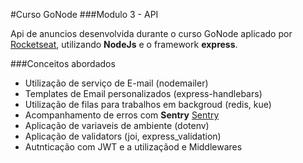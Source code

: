 #Curso GoNode
###Modulo 3 - API

Api de anuncios desenvolvida durante o curso GoNode aplicado por [Rocketseat](https://rocketseat.com.br/), utilizando **NodeJs** e o framework **express**.

###Conceitos abordados

- Utilização de serviço de E-mail (nodemailer)
- Templates de Email personalizados (express-handlebars)
- Utilização de filas para trabalhos em backgroud (redis, kue)
- Acompanhamento de erros com **Sentry** [Sentry](https://sentry.io)
- Aplicação de variaveis de ambiente (dotenv)
- Aplicação de validators (joi, express_validation)
- Autnticação com JWT e a utilizaçãod e Middlewares

